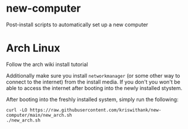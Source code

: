 # new-computer
Post-install scripts to automatically set up a new computer

# Arch Linux

Follow the arch wiki install tutorial

Additionally make sure you install `networkmanager` (or some other way to connect to the internet) from the install media. If you don't you won't be able to access the internet after booting into the newly installed stystem.

After booting into the freshly installed system, simply run the following:

```
curl -LO https://raw.githubusercontent.com/kriswithank/new-computer/main/new_arch.sh
./new_arch.sh
```
